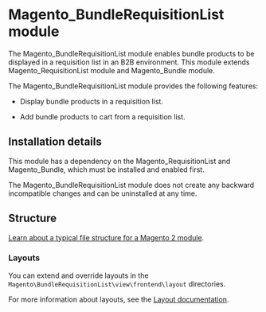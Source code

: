 # Magento_BundleRequisitionList module

The Magento_BundleRequisitionList module enables bundle products to be displayed in a requisition list in an B2B environment. This module extends Magento_RequisitionList module and Magento_Bundle module.

The Magento_BundleRequisitionList module provides the following features:

* Display bundle products in a requisition list.

* Add bundle products to cart from a requisition list.

## Installation details

This module has a dependency on the Magento_RequisitionList and Magento_Bundle, which must be installed and enabled first.

The Magento_BundleRequisitionList module does not create any backward incompatible changes and can be uninstalled at any time.

## Structure

[Learn about a typical file structure for a Magento 2 module](https://devdocs.magento.com/guides/v2.4/extension-dev-guide/build/module-file-structure.html).

### Layouts

You can extend and override layouts in the `Magento\BundleRequisitionList\view\frontend\layout` directories.

For more information about layouts, see the [Layout documentation](https://devdocs.magento.com/guides/v2.4/frontend-dev-guide/layouts/layout-overview.html).
